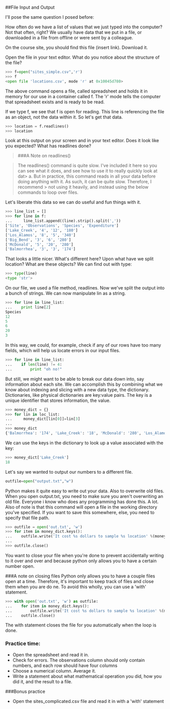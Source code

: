 ##File Input and Output

I'll pose the same question I posed before:

How often do we have a list of values that we just typed into the computer? 
Not that often, right? We usually have data that we put in a file, or downloaded in a file from offline or were sent by a colleague.

On the course site, you should find this file (insert link). Download it.

Open the file in your text editor. What do you notice about the structure of the file? 

```python
>>> f=open("sites_simple.csv",'r')
>>> f
<open file 'locations.csv', mode 'r' at 0x10045d780>
```

The above command opens a file, called spreadsheet and holds it in memory for our use in a container called f. 
The 'r' mode tells the computer that spreadsheet exists and is ready to be read. 

If we type f, we see that f is open for reading. This line is referencing the file as an object, not the data within it. So let's get that data.

```python
>>> location = f.readlines()
>>> location
```

Look at this output on your screen and in your text editor. Does it look like you expected? What has readlines done?

> ###A Note on readlines()

> The readlines() command is quite slow. I've included it here so you can see what it does, and see how to use it to really quickly look at dat> a. But in practice, this command reads in all your data before doing anything with it. As such, it can be quite slow. Therefore, I recommend > not using it heavily, and instead using the below commands to loop over files.

Let's liberate this data so we can do useful and fun things with it.

```python
>>> line_list = []
>>> for line in f:
...     line_list.append((line).strip().split(','))
['Site', 'Observations', 'Species', 'Expenditure']
['Lake_Creek', '4', '12', '180']
['Los_Alamos', '8', '5', '340']
['Big_Bend', '3', '6', '280']
['McDonald', '5', '20', '280']
['Balmorrhea', '3', '3', '174']
```

That looks a little nicer. What's different here? Upon what have we split location? What are these objects? We can find out with type:

```python
>>> type(line)
<type 'str'>
```

On our file, we used a file method, readlines. Now we've split the output into a bunch of strings. We can now manipulate lin as a string.


```python
>>> for line in line_list:
...    print line[2]
Species
12
5
6
20
3
```


In this way, we could, for example, check if any of our rows have too many fields, which will help us locate errors in our input files.

```python
>>> for line in line_list:
...    if len(line) != 4:
...        print "oh no!"
```

But still, we might want to be able to break our data down into, say information about each site. We can accomplish this by combining what we know about indexing and slicing with a new data type, the dictionary. Dictionaries, like physical dictionaries are key:value pairs. The key is a unique identifier that stores information, the value.

```python
>>> money_dict = {}
>>> for lin in loc_list:
...     money_dict[lin[0]]=lin[3]
... 
>>> money_dict
{'Balmorrhea': '174', 'Lake_Creek': '18', 'McDonald': '280', 'Los_Alamos': '340', 'Site': 'Expenditure', 'Big_Bend': '280'}

```

We can use the keys in the dictionary to look up a value associated with the key:

```python
>>> money_dict['Lake_Creek']
18
```

Let's say we wanted to output our numbers to a different file.

```python
outfile=open("output.txt","w")
```

Python makes it quite easy to write out your data. Also to overwrite old files. When you open output.txt, you need to make sure you aren't overwriting an old file. Everyone i know who does any programming has done this. A lot. 
Also of note is that this command will open a file in the working directory you've specified. If you want to save this somewhere, else, you need to specify that file path.
```python
>>> outfile = open('out.txt', 'w')
>>> for item in money_dict.keys():
...    outfile.write('It cost %s dollars to sample %s location' %(money_dict[item], item) + '\n')
... 
>>> outfile.close()
```

You want to close your file when you're done to prevent accidentally writing to it over and over and because python only allows you to have a certain number open.

###A note on closing files
Python only allows you to have a couple files open at a time. Therefore, it's important to keep track of files and close them when you are do ne. To avoid this wholly, you can use a 'with' statement.

```python
>>> with open('out.txt', 'w') as outfile:
...    for item in money_dict.keys():
...        outfile.write('It cost %s dollars to sample %s location' %(money_dict[item], item) + '\n')
...    outfile.close()
```
  
The with statement closes the file for you automatically when the loop is done.

### Practice time:

+ Open the spreadsheet and read it in.
+ Check for errors. The observations column should only contain numbers, and each row should have four columns
+ Choose a numerical column. Average it.
+ Write a statement about what mathematical operation you did, how you did it, and the result to a file.

###Bonus practice
+ Open the sites_complicated.csv file and read it in with a 'with' statement








